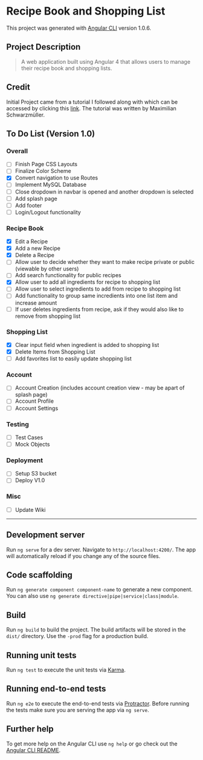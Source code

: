 # Recipe Book and Shopping List

This project was generated with [Angular CLI](https://github.com/angular/angular-cli) version 1.0.6.

## Project Description

> A web application built using Angular 4 that allows users to manage their recipe book and shopping lists.

## Credit

Initial Project came from a tutorial I followed along with which can be accessed by clicking this [link](https://www.udemy.com/the-complete-guide-to-angular-2/learn/v4/overview). The tutorial was written by Maximilian Schwarzmüller.

## To Do List (Version 1.0)

### Overall

- [ ] Finish Page CSS Layouts
- [ ] Finalize Color Scheme
- [x] Convert navigation to use Routes
- [ ] Implement MySQL Database
- [ ] Close dropdown in navbar is opened and another dropdown is selected
- [ ] Add splash page
- [ ] Add footer
- [ ] Login/Logout functionality

### Recipe Book

- [x] Edit a Recipe
- [x] Add a new Recipe
- [x] Delete a Recipe
- [ ] Allow user to decide whether they want to make recipe private or public (viewable by other users)
- [ ] Add search functionality for public recipes
- [x] Allow user to add all ingredients for recipe to shopping list
- [ ] Allow user to select ingredients to add from recipe to shopping list
- [ ] Add functionality to group same incredients into one list item and increase amount
- [ ] If user deletes ingredients from recipe, ask if they would also like to remove from shopping list

### Shopping List

- [x] Clear input field when ingredient is added to shopping list
- [x] Delete Items from Shopping List
- [ ] Add favorites list to easily update shopping list

### Account

- [ ] Account Creation (includes account creation view - may be apart of splash page)
- [ ] Account Profile
- [ ] Account Settings

### Testing
  
- [ ] Test Cases
- [ ] Mock Objects

### Deployment

- [ ] Setup S3 bucket
- [ ] Deploy V1.0

### Misc

- [ ] Update Wiki

-----------------------------------------


## Development server

Run `ng serve` for a dev server. Navigate to `http://localhost:4200/`. The app will automatically reload if you change any of the source files.

## Code scaffolding

Run `ng generate component component-name` to generate a new component. You can also use `ng generate directive|pipe|service|class|module`.

## Build

Run `ng build` to build the project. The build artifacts will be stored in the `dist/` directory. Use the `-prod` flag for a production build.

## Running unit tests

Run `ng test` to execute the unit tests via [Karma](https://karma-runner.github.io).

## Running end-to-end tests

Run `ng e2e` to execute the end-to-end tests via [Protractor](http://www.protractortest.org/).
Before running the tests make sure you are serving the app via `ng serve`.

## Further help

To get more help on the Angular CLI use `ng help` or go check out the [Angular CLI README](https://github.com/angular/angular-cli/blob/master/README.md).
